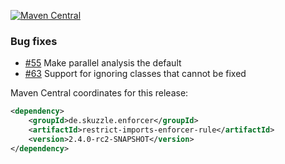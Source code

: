 [![Maven Central](https://img.shields.io/static/v1?label=MavenCentral&message=2.4.0-rc2-SNAPSHOT&color=blue)](https://search.maven.org/artifact/de.skuzzle.enforcer/restrict-imports-enforcer-rule/2.4.0-rc2-SNAPSHOT/jar)

### Bug fixes
* [#55](https://github.com/skuzzle/restrict-imports-enforcer-rule/issues/55) Make parallel analysis the default
* [#63](https://github.com/skuzzle/restrict-imports-enforcer-rule/issues/63) Support for ignoring classes that cannot be fixed

Maven Central coordinates for this release:

```xml
<dependency>
    <groupId>de.skuzzle.enforcer</groupId>
    <artifactId>restrict-imports-enforcer-rule</artifactId>
    <version>2.4.0-rc2-SNAPSHOT</version>
</dependency>
```
